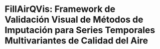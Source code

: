 # FillAirQVis: Framework de Validación Visual de Métodos de  Imputación para Series Temporales Multivariantes de Calidad del Aire
